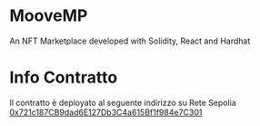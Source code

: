 # MooveMP
An NFT Marketplace developed with Solidity, React and Hardhat

# Info Contratto

Il contratto è deployato al seguente indirizzo su Rete Sepolia [0x721c187CB9dad6E127Db3C4a615Bf1f984e7C301](https://sepolia.etherscan.io/address/0x721c187CB9dad6E127Db3C4a615Bf1f984e7C301 "Indirizzo del Contratto") 

